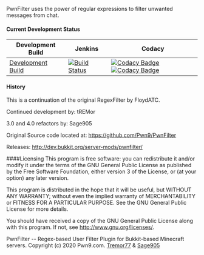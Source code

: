 PwnFilter uses the power of regular expressions to filter unwanted messages from chat. 

#### Current Development Status

| Development Build | Jenkins | Codacy |
| --- | --- | --- |
|[Development Build](https://jenkins.addstar.com.au/job/PwnFilter/lastBuild/)| [![Build Status](https://jenkins.addstar.com.au/buildStatus/icon?job=PwnFilter)](https://jenkins.addstar.com.au/job/PwnFilter/)|[![Codacy Badge](https://app.codacy.com/project/badge/Grade/d6b5134ccc764180a38b1781d6cd10cf)](https://www.codacy.com/gh/AddstarMC/PwnFilter?utm_source=github.com&amp;utm_medium=referral&amp;utm_content=AddstarMC/PwnFilter&amp;utm_campaign=Badge_Grade) [![Codacy Badge](https://app.codacy.com/project/badge/Coverage/d6b5134ccc764180a38b1781d6cd10cf)](https://www.codacy.com/gh/AddstarMC/PwnFilter?utm_source=github.com&utm_medium=referral&utm_content=AddstarMC/PwnFilter&utm_campaign=Badge_Coverage)

#### History
This is a continuation of the original RegexFilter by FloydATC.

Continued development by: tREMor

3.0 and 4.0 refactors by: Sage905

Original Source code located at: https://github.com/Pwn9/PwnFilter

Releases: http://dev.bukkit.org/server-mods/pwnfilter/

####Licensing
This program is free software: you can redistribute it and/or modify
it under the terms of the GNU General Public License as published by
the Free Software Foundation, either version 3 of the License, or
(at your option) any later version.

This program is distributed in the hope that it will be useful,
but WITHOUT ANY WARRANTY; without even the implied warranty of
MERCHANTABILITY or FITNESS FOR A PARTICULAR PURPOSE.  See the
GNU General Public License for more details.

You should have received a copy of the GNU General Public License
along with this program.  If not, see <http://www.gnu.org/licenses/>.

PwnFilter -- Regex-based User Filter Plugin for Bukkit-based Minecraft servers.
Copyright (c) 2020 Pwn9.com. [Tremor77](mailto://admin@pwn9.com) & [Sage905](mailto://sage905@takeflight.ca)
